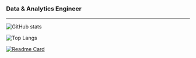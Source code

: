 ### Data & Analytics Engineer
--- 
![GitHub stats](https://github-readme-stats.vercel.app/api?username=IvanildoBarauna&hide=stars,contribs&show=prs_merged,prs_merged_percentage&show_icons=true&theme=default&include_all_commits=true&rank_icon=github)

![Top Langs](https://github-readme-stats.vercel.app/api/top-langs/?username=IvanildoBarauna&size_weight=0.5&count_weight=0.5&&layout=compact)

[![Readme Card](https://github-readme-stats.vercel.app/api/pin/?username=IvanildoBarauna&repo=ETL-awesome-api&show_owner=true)](https://github.com/IvanildoBarauna/ETL-awesome-api)
